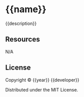 # {{name}}

{{description}}

## Resources
N/A

## License

Copyright © {{year}} {{developer}}

Distributed under the MIT License.
